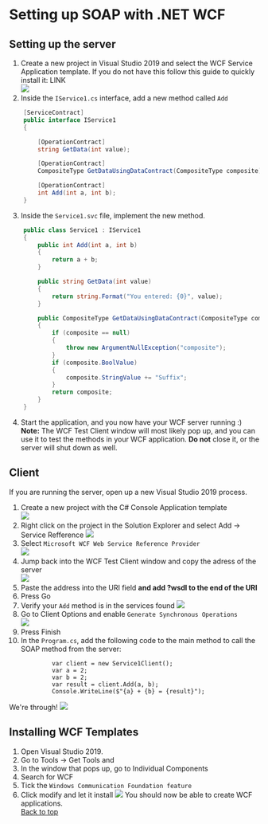 # Setting up SOAP with .NET WCF

## Setting up the server
1. Create a new project in Visual Studio 2019 and select the WCF Service Application template. If you do not have this follow this guide to quickly install it: LINK  
![](https://i.imgur.com/Dhkhg5Q.png)
2. Inside the `IService1.cs` interface, add a new method called `Add`  
```csharp
    [ServiceContract]
    public interface IService1
    {

        [OperationContract]
        string GetData(int value);

        [OperationContract]
        CompositeType GetDataUsingDataContract(CompositeType composite);

        [OperationContract]
        int Add(int a, int b);
    }

```
3. Inside the `Service1.svc` file, implement the new method.  
```csharp
    public class Service1 : IService1
    {
        public int Add(int a, int b)
        {
            return a + b;
        }

        public string GetData(int value)
        {
            return string.Format("You entered: {0}", value);
        }

        public CompositeType GetDataUsingDataContract(CompositeType composite)
        {
            if (composite == null)
            {
                throw new ArgumentNullException("composite");
            }
            if (composite.BoolValue)
            {
                composite.StringValue += "Suffix";
            }
            return composite;
        }
    }
```  
4. Start the application, and you now have your WCF server running :)
**Note:**
The WCF Test Client window will most likely pop up, and you can use it to test the methods in your WCF application. **Do not** close it, or the server will shut down as well.  

## Client
If you are running the server, open up a new Visual Studio 2019 process.  
1. Create a new project with the C# Console Application template  
![](https://i.imgur.com/wXbNmF9.png)
2. Right click on the project in the Solution Explorer and select Add -> Service Refference
![](https://i.imgur.com/EFF2ROu.png)
3. Select `Microsoft WCF Web Service Reference Provider`  
![](https://i.imgur.com/drrG59D.png)
4. Jump back into the WCF Test Client window and copy the adress of the server  
![](https://i.imgur.com/wy4YjLd.png)  
5. Paste the address into the URI field **and add ?wsdl to the end of the URI**
6. Press Go
7. Verify your `Add` method is in the services found
![](https://i.imgur.com/VLvudTQ.png)
8. Go to Client Options and enable `Generate Synchronous Operations`  
![](https://i.imgur.com/nLAMflr.png)
9. Press Finish
10. In the `Program.cs`, add the following code to the main method to call the SOAP method from the server:  
```csharp=
            var client = new Service1Client();
            var a = 2;
            var b = 2;
            var result = client.Add(a, b);
            Console.WriteLine($"{a} + {b} = {result}");
```  
We're through!
![](https://i.imgur.com/gswRNXD.png)


## Installing WCF Templates
1. Open Visual Studio 2019.
2. Go to Tools -> Get Tools and 
3. In the window that pops up, go to Individual Components
4. Search for WCF
5. Tick the `Windows Communication Foundation feature`
6. Click modify and let it install
![](https://i.imgur.com/nLX5C8d.png)
You should now be able to create WCF applications.  
[Back to top](#Setting_up_the_server)
